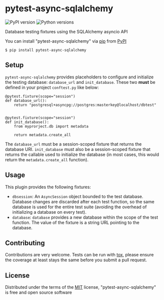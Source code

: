 # pytest-async-sqlalchemy

![PyPI version](https://img.shields.io/pypi/v/pytest-async-sqlalchemy.svg)
![Python versions](https://img.shields.io/pypi/pyversions/pytest-async-sqlalchemy.svg)

Database testing fixtures using the SQLAlchemy asyncio API

You can install "pytest-async-sqlalchemy" via [pip] from [PyPI]

    $ pip install pytest-async-sqlalchemy

## Setup

`pytest-async-sqlalchemy` provides placeholders to configure and initialize
the testing database: `database_url` and `init_database`. These two **must** be
defined in your project `conftest.py` like below:

    @pytest.fixture(scope="session")
    def database_url():
        return "postgresql+asyncpg://postgres:masterkey@localhost/dbtest"
    
    
    @pytest.fixture(scope="session")
    def init_database():
        from myprorject.db import metadata
    
        return metadata.create_all

The `database_url` must be a session-scoped fixture that returns the database URI.
`init_database` must also be a session-scoped fixture that returns the callable used
to initialize the database (in most cases, this would return the 
`metadata.create_all` function).    

## Usage

This plugin provides the following fixtures:

- `dbsession`: An `AsyncSession` object bounded to the test database. Database changes
  are discarded after each test function, so the same database is used for the entire 
  test suite (avoiding the overhead of initializing a database on every test).
- `database`: `database` provides a new database within the scope of the test function. 
  The value of the fixture is a string URL pointing to the database.

## Contributing

Contributions are very welcome. Tests can be run with [tox], please ensure
the coverage at least stays the same before you submit a pull request.

## License

Distributed under the terms of the [MIT] license, "pytest-async-sqlalchemy" is free and open source software

[pip]: http://pypi.org/project/pip
[PyPI]: https://pypi.org/project
[MIT]: http://opensource.org/licenses/MIT
[tox]: https://tox.readthedocs.io/en/latest/